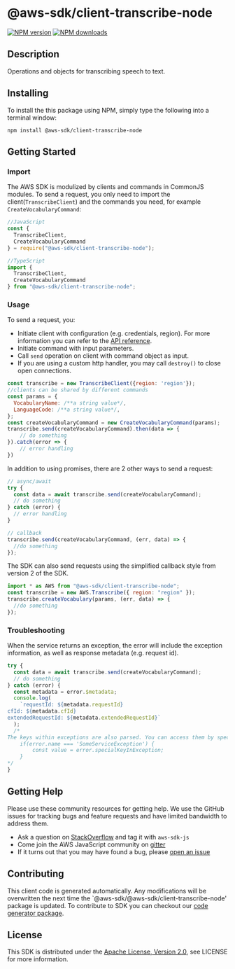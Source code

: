 # @aws-sdk/client-transcribe-node

[![NPM version](https://img.shields.io/npm/v/@aws-sdk/client-transcribe-node/preview.svg)](https://www.npmjs.com/package/@aws-sdk/client-transcribe-node)
[![NPM downloads](https://img.shields.io/npm/dm/@aws-sdk/client-transcribe-node.svg)](https://www.npmjs.com/package/@aws-sdk/client-transcribe-node)

## Description

<p>Operations and objects for transcribing speech to text.</p>

## Installing

To install the this package using NPM, simply type the following into a terminal window:

```
npm install @aws-sdk/client-transcribe-node
```

## Getting Started

### Import

The AWS SDK is modulized by clients and commands in CommonJS modules. To send a request, you only need to import the client(`TranscribeClient`) and the commands you need, for example `CreateVocabularyCommand`:

```javascript
//JavaScript
const {
  TranscribeClient,
  CreateVocabularyCommand
} = require("@aws-sdk/client-transcribe-node");
```

```javascript
//TypeScript
import {
  TranscribeClient,
  CreateVocabularyCommand
} from "@aws-sdk/client-transcribe-node";
```

### Usage

To send a request, you:

- Initiate client with configuration (e.g. credentials, region). For more information you can refer to the [API reference][].
- Initiate command with input parameters.
- Call `send` operation on client with command object as input.
- If you are using a custom http handler, you may call `destroy()` to close open connections.

```javascript
const transcribe = new TranscribeClient({region: 'region'});
//clients can be shared by different commands
const params = {
  VocabularyName: /**a string value*/,
  LanguageCode: /**a string value*/,
};
const createVocabularyCommand = new CreateVocabularyCommand(params);
transcribe.send(createVocabularyCommand).then(data => {
    // do something
}).catch(error => {
    // error handling
})
```

In addition to using promises, there are 2 other ways to send a request:

```javascript
// async/await
try {
  const data = await transcribe.send(createVocabularyCommand);
  // do something
} catch (error) {
  // error handling
}
```

```javascript
// callback
transcribe.send(createVocabularyCommand, (err, data) => {
  //do something
});
```

The SDK can also send requests using the simplified callback style from version 2 of the SDK.

```javascript
import * as AWS from "@aws-sdk/client-transcribe-node";
const transcribe = new AWS.Transcribe({ region: "region" });
transcribe.createVocabulary(params, (err, data) => {
  //do something
});
```

### Troubleshooting

When the service returns an exception, the error will include the exception information, as well as response metadata (e.g. request id).

```javascript
try {
  const data = await transcribe.send(createVocabularyCommand);
  // do something
} catch (error) {
  const metadata = error.$metadata;
  console.log(
    `requestId: ${metadata.requestId}
cfId: ${metadata.cfId}
extendedRequestId: ${metadata.extendedRequestId}`
  );
  /*
The keys within exceptions are also parsed. You can access them by specifying exception names:
    if(error.name === 'SomeServiceException') {
        const value = error.specialKeyInException;
    }
*/
}
```

## Getting Help

Please use these community resources for getting help. We use the GitHub issues for tracking bugs and feature requests and have limited bandwidth to address them.

- Ask a question on [StackOverflow](https://stackoverflow.com/questions/tagged/aws-sdk-js) and tag it with `aws-sdk-js`
- Come join the AWS JavaScript community on [gitter](https://gitter.im/aws/aws-sdk-js-v3)
- If it turns out that you may have found a bug, please [open an issue](https://github.com/aws/aws-sdk-js-v3/issues)

## Contributing

This client code is generated automatically. Any modifications will be overwritten the next time the `@aws-sdk/@aws-sdk/client-transcribe-node' package is updated. To contribute to SDK you can checkout our [code generator package][].

## License

This SDK is distributed under the
[Apache License, Version 2.0](http://www.apache.org/licenses/LICENSE-2.0),
see LICENSE for more information.

[code generator package]: https://github.com/aws/aws-sdk-js-v3/tree/master/packages/service-types-generator
[api reference]: https://docs.aws.amazon.com/AWSJavaScriptSDK/latest/
